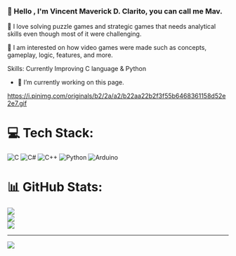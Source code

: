 ### 👋 Hello , I'm Vincent Maverick D. Clarito, you can call me Mav.

🧩 I love solving puzzle games and strategic games that needs analytical skills even though most of it were challenging.

👾 I am interested on how video games were made such as concepts, gameplay, logic, features, and more.

Skills: Currently Improving C language & Python

- 🔭 I’m currently working on this page. 

https://i.pinimg.com/originals/b2/2a/a2/b22aa22b2f3f55b6468361158d52e2e7.gif


# 💻 Tech Stack:
![C](https://img.shields.io/badge/c-%2300599C.svg?style=for-the-badge&logo=c&logoColor=white) ![C#](https://img.shields.io/badge/c%23-%23239120.svg?style=for-the-badge&logo=csharp&logoColor=white) ![C++](https://img.shields.io/badge/c++-%2300599C.svg?style=for-the-badge&logo=c%2B%2B&logoColor=white) ![Python](https://img.shields.io/badge/python-3670A0?style=for-the-badge&logo=python&logoColor=ffdd54) ![Arduino](https://img.shields.io/badge/-Arduino-00979D?style=for-the-badge&logo=Arduino&logoColor=white)
# 📊 GitHub Stats:
![](https://github-readme-stats.vercel.app/api?username=MavClarito&theme=dark&hide_border=false&include_all_commits=false&count_private=false)<br/>
![](https://github-readme-streak-stats.herokuapp.com/?user=MavClarito&theme=dark&hide_border=false)<br/>
![](https://github-readme-stats.vercel.app/api/top-langs/?username=MavClarito&theme=dark&hide_border=false&include_all_commits=false&count_private=false&layout=compact)

---
[![](https://visitcount.itsvg.in/api?id=MavClarito&icon=0&color=0)](https://visitcount.itsvg.in)

<!-- Proudly created with GPRM ( https://gprm.itsvg.in ) -->

